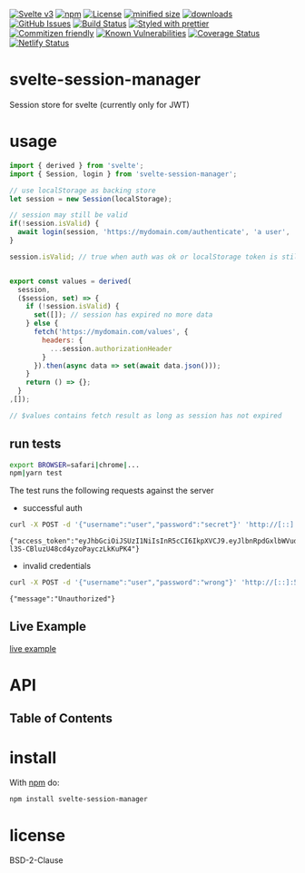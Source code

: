 [![Svelte v3](https://img.shields.io/badge/svelte-v3-orange.svg)](https://svelte.dev)
[![npm](https://img.shields.io/npm/v/svelte-session-manager.svg)](https://www.npmjs.com/package/svelte-session-manager)
[![License](https://img.shields.io/badge/License-BSD%203--Clause-blue.svg)](https://opensource.org/licenses/BSD-3-Clause)
[![minified size](https://badgen.net/bundlephobia/min/svelte-session-manager)](https://bundlephobia.com/result?p=svelte-session-manager)
[![downloads](http://img.shields.io/npm/dm/svelte-session-manager.svg?style=flat-square)](https://npmjs.org/package/svelte-session-manager)
[![GitHub Issues](https://img.shields.io/github/issues/arlac77/svelte-session-manager.svg?style=flat-square)](https://github.com/arlac77/svelte-session-manager/issues)
[![Build Status](https://img.shields.io/endpoint.svg?url=https%3A%2F%2Factions-badge.atrox.dev%2Farlac77%2Fsvelte-session-manager%2Fbadge&style=flat)](https://actions-badge.atrox.dev/arlac77/svelte-session-manager/goto)
[![Styled with prettier](https://img.shields.io/badge/styled_with-prettier-ff69b4.svg)](https://github.com/prettier/prettier)
[![Commitizen friendly](https://img.shields.io/badge/commitizen-friendly-brightgreen.svg)](http://commitizen.github.io/cz-cli/)
[![Known Vulnerabilities](https://snyk.io/test/github/arlac77/svelte-session-manager/badge.svg)](https://snyk.io/test/github/arlac77/svelte-session-manager)
[![Coverage Status](https://coveralls.io/repos/arlac77/svelte-session-manager/badge.svg)](https://coveralls.io/github/arlac77/svelte-session-manager)
[![Netlify Status](https://api.netlify.com/api/v1/badges/57021a61-08a4-441d-a216-31d0167fff02/deploy-status)](https://app.netlify.com/sites/svelte-session-manager/deploys)

# svelte-session-manager

Session store for svelte (currently only for JWT)

# usage

```js
import { derived } from 'svelte';
import { Session, login } from 'svelte-session-manager';

// use localStorage as backing store
let session = new Session(localStorage);

// session may still be valid
if(!session.isValid) {
  await login(session, 'https://mydomain.com/authenticate', 'a user', 'a secret');
}

session.isValid; // true when auth was ok or localStorage token is still valid


export const values = derived(
  session,
  ($session, set) => {
    if (!session.isValid) {
      set([]); // session has expired no more data
    } else {
      fetch('https://mydomain.com/values', {
        headers: {
          ...session.authorizationHeader
        }
      }).then(async data => set(await data.json()));
    }
    return () => {};
  }
,[]);

// $values contains fetch result as long as session has not expired
```

## run tests

```sh
export BROWSER=safari|chrome|...
npm|yarn test
```

The test runs the following requests against the server

-   successful auth

```sh
curl -X POST -d '{"username":"user","password":"secret"}' 'http://[::]:5000/api/login'
```

    {"access_token":"eyJhbGciOiJSUzI1NiIsInR5cCI6IkpXVCJ9.eyJlbnRpdGxlbWVudHMiOiJhLGIsYyIsImlhdCI6MTYwNDY2NDI0NywiZXhwIjoxNjA0NjY0MjYyfQ.qyjeoCuXO0iyYwSxM2sM02_BVhaZobRmEWam1M8Hzkx51nbsAuTR8G1rNgz1COo_KvbCU7LwZt7qnSEFB1tcwyDA1eBxwc2Wb7JxWgQ50m1IWkr2JCgY1seWRJRcwZBXiTRtiPqhzofP-l3S-CBluzU48cd4yzoPayczLkKuPK4"}

-   invalid credentials

```sh
curl -X POST -d '{"username":"user","password":"wrong"}' 'http://[::]:5000/api/login'
```

    {"message":"Unauthorized"}

## Live Example

[live example](https://svelte-session-manager.netlify.app/tests/app/)

# API

<!-- Generated by documentation.js. Update this documentation by updating the source code. -->

## Table of Contents

# install

With [npm](http://npmjs.org) do:

```shell
npm install svelte-session-manager
```

# license

BSD-2-Clause
